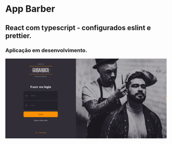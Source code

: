 # App Barber

## React com typescript - configurados eslint e prettier.

### Aplicação em desenvolvimento.

![png1](git-imgs/appbarber01.png)


